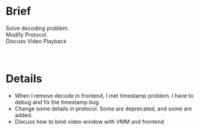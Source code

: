 # Brief #

Solve decoding problem.<br>
Modify Protocol.<br>
Discuss Video Playback<br>
<br>
<br>
<h1>Details</h1>

<ul><li>When I remove decode in frontend, I met timestamp problem. I have to debug and fix the timestamp bug.<br>
</li><li>Change some details in protocol. Some are deprecated, and some are added.<br>
</li><li>Discuss how to bind video window with VMM and frontend